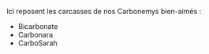  Ici reposent les carcasses de nos Carbonemys bien-aimés :
 - Bicarbonate 
 - Carbonara
 - CarboSarah
